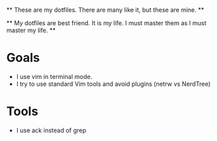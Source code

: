 ** These are my dotfiles. There are many like it, but these are mine. **

** My dotfiles are best friend. It is my life. I must master them  as I must master my life. **

# Goals
* I use vim in terminal mode.
* I try to use standard Vim tools and avoid plugins (netrw vs NerdTree)

# Tools
* I use ack instead of grep
